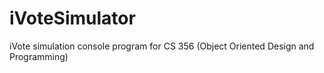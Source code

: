 # iVoteSimulator
iVote simulation console program for CS 356 (Object Oriented Design and Programming)
